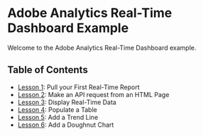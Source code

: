 Adobe Analytics Real-Time Dashboard Example
=====

Welcome to the Adobe Analytics Real-Time Dashboard example.

Table of Contents
-----------------

 * [Lesson 1](lessons/lesson_1#lesson-1--pull-your-first-real-time-report): Pull your First Real-Time Report
 * [Lesson 2](lesson-edits/lessons/lesson_2#lesson-2--make-an-api-request-from-an-html-page): Make an API request from an HTML Page
 * [Lesson 3](lessons/lesson_3#lesson-3--display-real-time-data): Display Real-Time Data
 * [Lesson 4](lessons/lesson_4#lesson-4--populate-a-table): Populate a Table
 * [Lesson 5](lessons/lesson_5#lesson-5--add-a-trend-line): Add a Trend Line
 * [Lesson 6](lessons/lesson_6#lesson-6--add-a-doughnut-chart): Add a Doughnut Chart
